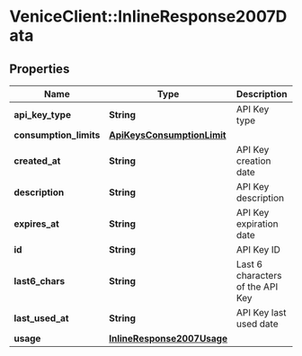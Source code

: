 # VeniceClient::InlineResponse2007Data

## Properties
Name | Type | Description | Notes
------------ | ------------- | ------------- | -------------
**api_key_type** | **String** | API Key type | 
**consumption_limits** | [**ApiKeysConsumptionLimit**](ApiKeysConsumptionLimit.md) |  | 
**created_at** | **String** | API Key creation date | 
**description** | **String** | API Key description | [optional] 
**expires_at** | **String** | API Key expiration date | 
**id** | **String** | API Key ID | 
**last6_chars** | **String** | Last 6 characters of the API Key | 
**last_used_at** | **String** | API Key last used date | 
**usage** | [**InlineResponse2007Usage**](InlineResponse2007Usage.md) |  | [optional] 

